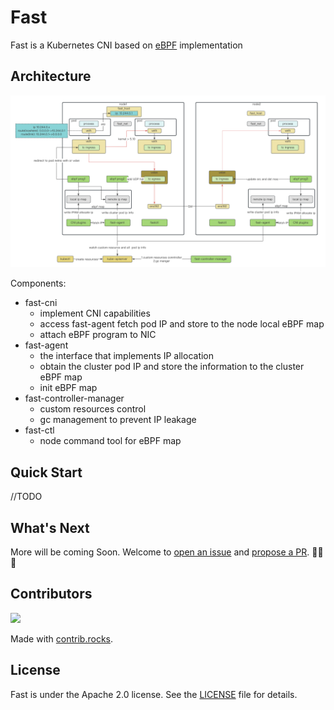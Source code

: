# Fast

Fast is a Kubernetes CNI based on  [eBPF](https://ebpf.io)  implementation

## Architecture

![fast](images/fast.png)

Components:
+ fast-cni
  + implement CNI capabilities
  + access fast-agent fetch pod IP and store to the node local eBPF map
  + attach eBPF program to NIC
+ fast-agent
  + the interface that implements IP allocation
  + obtain the cluster pod IP and store the information to the cluster eBPF map
  + init eBPF map
+ fast-controller-manager
  + custom resources control
  + gc management to prevent IP leakage
+ fast-ctl
  + node command tool for eBPF map

## Quick Start

//TODO

## What's Next

More will be coming Soon. Welcome to [open an issue](https://github.com/Fish-pro/fast/issues) and [propose a PR](https://github.com/Fish-pro/fast/pulls). 🎉🎉🎉

## Contributors

<a href="https://github.com/Fish-pro/fast/graphs/contributors">
  <img src="https://contrib.rocks/image?repo=Fish-pro/fast" />
</a>

Made with [contrib.rocks](https://contrib.rocks).

## License

Fast is under the Apache 2.0 license. See the [LICENSE](LICENSE) file for details.